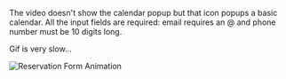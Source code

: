 The video doesn't show the calendar popup but that icon popups a basic calendar. All the input fields are required: email requires an @ and phone number must be 10 digits long. 

Gif is very slow...

![Reservation Form Animation](ReservationFormVid(1).gif)
